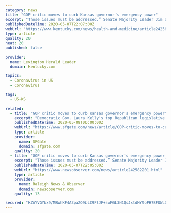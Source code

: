 ```yaml
---
category: news
title: "GOP critic moves to curb Kansas governor’s emergency power"
excerpt: "Those issues must be addressed.” Senate Majority Leader Jim Denning, another Kansas City-area Republican, said lawmakers need to set up oversight over how the state spends $1.25 billion in federal coronavirus aid, adding that having no oversight would be “unprecedented.” “The most important duty delegated to our legislative body is to ..."
publishedDateTime: 2020-05-07T22:07:00Z
webUrl: "https://www.kentucky.com/news/health-and-medicine/article242582201.html"
type: article
quality: 20
heat: 20
published: false

provider:
  name: Lexington Herald Leader
  domain: kentucky.com

topics:
  - Coronavirus in US
  - Coronavirus

tags:
  - US-KS

related:
  - title: "GOP critic moves to curb Kansas governor's emergency power"
    excerpt: "Democratic Gov. Laura Kelly's top Republican legislative critic on Thursday launched an effort to curb the governor's power in emergencies, impose oversight over the spending of federal aid and force Kelly to provide tax relief to struggling businesses."
    publishedDateTime: 2020-05-08T06:00:00Z
    webUrl: "https://www.sfgate.com/news/article/GOP-critic-moves-to-curb-Kansas-governor-s-15255007.php"
    type: article
    provider:
      name: SFGate
      domain: sfgate.com
    quality: 20
  - title: "GOP critic moves to curb Kansas governor’s emergency power | Raleigh News & Observer"
    excerpt: "Those issues must be addressed.” Senate Majority Leader Jim Denning, another Kansas City-area Republican, said lawmakers need to set up oversight over how the state spends $1.25 billion in federal coronavirus aid, adding that having no oversight would be “unprecedented.” “The most important duty delegated to our legislative body is to ..."
    publishedDateTime: 2020-05-07T22:05:00Z
    webUrl: "https://www.newsobserver.com/news/article242582201.html"
    type: article
    provider:
      name: Raleigh News & Observer
      domain: newsobserver.com
    quality: 13

secured: "kZAYVGYbx9/MBwhKF4A3paZQ9bLC9FlJF+swFGL3N1QsJxtdMY9oPH7BFOWLCMBnsd+zMwQ/LpmEVykDMuPP5EWt8mn/FSzDlH+HtKWlsRW9FOckGgCUl/le/6IEFtf/bvwtqlLl6rDkB80FJKAtT5BvcI3fweSV2t8O5as5ptyvIjZ3wxII+tEe9sO+WYM/PMwEyZibmzJmGxWJkO+Kq4FzCm4l3GE8ris0HnN3k1/ABLer/fr4xxhAuQx5fX6vvELBreRWWTGQlx5+EneoA/DDYcl0po5y76cJ+4StTZtAeeJo70zIj+cjWt/1+anhVcpdzb2s4wc8OVourgnFnuhWmmHnSHTln07La+DCJEBZrgAYXRok10nG5vZSKnDpBNUZSZIKeb4vnhCFNdusvH3nCYJHClrNkI04Cx3G0l0I/iSttdKfnjN4zHtVCFDj7zFC685Km22p/Sx+KNvb/sQv2jo456mxfsFE49POkJE=;ThujVsm2NinMcQiEGvOXQw=="
---
```


